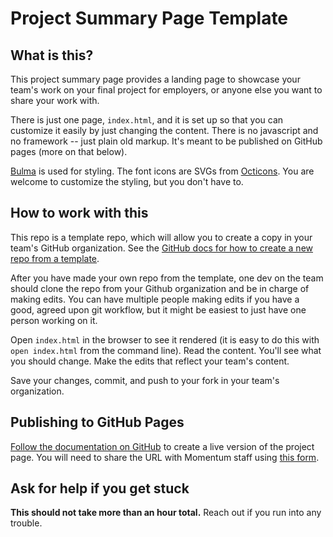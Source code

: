 # Project Summary Page Template

## What is this?

This project summary page provides a landing page to showcase your team's work on your final project for employers, or anyone else you want to share your work with.

There is just one page, `index.html`, and it is set up so that you can customize it easily by just changing the content. There is no javascript and no framework -- just plain old markup. It's meant to be published on GitHub pages (more on that below).

[Bulma](https://bulma.io/) is used for styling. The font icons are SVGs from [Octicons](https://primer.style/design/foundations/icons/). You are welcome to customize the styling, but you don't have to.

## How to work with this

This repo is a template repo, which will allow you to create a copy in your team's GitHub organization. See the [GitHub docs for how to create a new repo from a template](https://docs.github.com/en/repositories/creating-and-managing-repositories/creating-a-repository-from-a-template#creating-a-repository-from-a-template).

After you have made your own repo from the template, one dev on the team should clone the repo from your Github organization and be in charge of making edits. You can have multiple people making edits if you have a good, agreed upon git workflow, but it might be easiest to just have one person working on it.

Open `index.html` in the browser to see it rendered (it is easy to do this with `open index.html` from the command line). Read the content. You'll see what you should change. Make the edits that reflect your team's content.

Save your changes, commit, and push to your fork in your team's organization.

## Publishing to GitHub Pages

[Follow the documentation on GitHub](https://docs.github.com/en/pages/getting-started-with-github-pages/creating-a-github-pages-site#creating-your-site) to create a live version of the project page. You will need to share the URL with Momentum staff using [this form](https://forms.gle/4poXjCsZJxjdp8Ce8).

## Ask for help if you get stuck

**This should not take more than an hour total.** Reach out if you run into any trouble.
